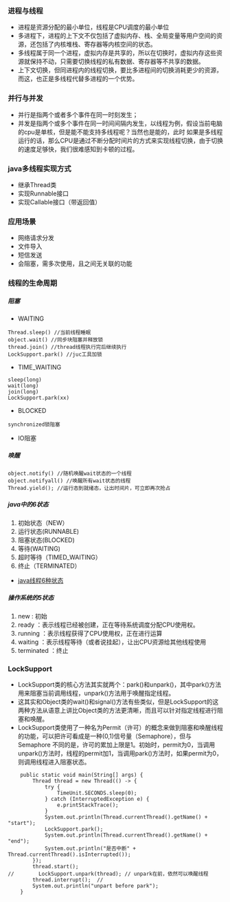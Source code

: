 ### 进程与线程
- 进程是资源分配的最小单位，线程是CPU调度的最小单位
- 多进程下，进程的上下文不仅包括了虚拟内存、栈、全局变量等用户空间的资源，还包括了内核堆栈、寄存器等内核空间的状态。
- 多线程属于同一个进程，虚拟内存是共享的，所以在切换时，虚拟内存这些资源就保持不动，只需要切换线程的私有数据、寄存器等不共享的数据。
- 上下文切换，但同进程内的线程切换，要比多进程间的切换消耗更少的资源，而这，也正是多线程代替多进程的一个优势。
### 并行与并发
- 并行是指两个或者多个事件在同一时刻发生；
- 并发是指两个或多个事件在同一时间间隔内发生，以线程为例，假设当前电脑的cpu是单核，但是能不能支持多线程呢？当然也是能的，此时
如果是多线程运行的话，那么CPU是通过不断分配时间片的方式来实现线程切换，由于切换的速度足够快，我们很难感知到卡顿的过程。
### java多线程实现方式
- 继承Thread类
- 实现Runnable接口
- 实现Callable接口（带返回值）
### 应用场景
- 网络请求分发
- 文件导入
- 短信发送
- 会阻塞，需多次使用，且之间无关联的功能
### 线程的生命周期
##### 阻塞
- WAITING
```
Thread.sleep() //当前线程睡眠
object.wait() //同步块阻塞并释放锁
thread.join() //thread线程执行完后继续执行
LockSupport.park() //juc工具加锁
```
- TIME_WAITING
```
sleep(long)
wait(long)
join(long)
LockSupport.park(xx)
```
- BLOCKED
```
synchronized锁阻塞
```
- IO阻塞
##### 唤醒
```
object.notify() //随机唤醒wait状态的一个线程
object.notifyall() //唤醒所有wait状态的线程
Thread.yield(); //运行态到就绪态，让出时间片，可立即再次抢占
```
##### java中的6状态
1. 初始状态（NEW）
2. 运行状态(RUNNABLE)
3. 阻塞状态(BLOCKED)
4. 等待(WAITING)
5. 超时等待（TIMED_WAITING）
6. 终止（TERMINATED）
- [java线程6种状态](https://blog.csdn.net/qq_22771739/article/details/82529874)
##### 操作系统的5状态
1. new : 初始
2. ready ：表示线程已经被创建，正在等待系统调度分配CPU使用权。
3. running ：表示线程获得了CPU使用权，正在进行运算
4. waiting ：表示线程等待（或者说挂起），让出CPU资源给其他线程使用
5. terminated ：终止
### LockSupport
- LockSupport类的核心方法其实就两个：park()和unpark()，其中park()方法用来阻塞当前调用线程，unpark()方法用于唤醒指定线程。
- 这其实和Object类的wait()和signal()方法有些类似，但是LockSupport的这两种方法从语意上讲比Object类的方法更清晰，而且可以针对指定线程进行阻塞和唤醒。
- LockSupport类使用了一种名为Permit（许可）的概念来做到阻塞和唤醒线程的功能，可以把许可看成是一种(0,1)信号量（Semaphore），但与 Semaphore 不同的是，许可的累加上限是1。初始时，permit为0，当调用unpark()方法时，线程的permit加1，当调用park()方法时，如果permit为0，则调用线程进入阻塞状态。
```
    public static void main(String[] args) {
        Thread thread = new Thread(() -> {
            try {
                TimeUnit.SECONDS.sleep(0);
            } catch (InterruptedException e) {
                e.printStackTrace();
            }
            System.out.println(Thread.currentThread().getName() + "start");
            LockSupport.park();
            System.out.println(Thread.currentThread().getName() + "end");
            System.out.println("是否中断" + Thread.currentThread().isInterrupted());
        });
        thread.start();
//        LockSupport.unpark(thread); // unpark在前，依然可以唤醒线程
        thread.interrupt();  //
        System.out.println("unpart before park");
    }
```

